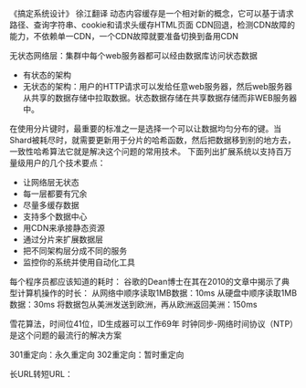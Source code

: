 《搞定系统设计》 徐江翻译
动态内容缓存是一个相对新的概念，它可以基于请求路径、查询字符串、cookie和请求头缓存HTML页面
CDN回退，检测CDN故障的能力，不依赖单一CDN，一个CDN故障就要准备切换到备用CDN

无状态网络层：集群中每个web服务器都可以经由数据库访问状态数据
- 有状态的架构
- 无状态的架构：用户的HTTP请求可以发给任意web服务器，然后web服务器从共享的数据存储中拉取数据。状态数据存储在共享数据存储而非WEB服务器中。

在使用分片键时，最重要的标准之一是选择一个可以让数据均匀分布的键。当Shard被耗尽时，就需要更新用于分片的哈希函数，然后把数据移到别的地方去，一致性哈希算法它就是解决这个问题的常用技术。
下面列出扩展系统以支持百万量级用户的几个技术要点：
- 让网络层无状态
- 每一层都要有冗余
- 尽量多缓存数据
- 支持多个数据中心
- 用CDN来承接静态资源
- 通过分片来扩展数据层
- 把不同架构层分成不同的服务
- 监控你的系统并使用自动化工具

每个程序员都应该知道的耗时：
谷歌的Dean博士在其在2010的文章中揭示了典型计算机操作的时长：
从网络中顺序读取1MB数据：10ms
从硬盘中顺序读取1MB数据：30ms
将数据包从美洲发送到欧洲，再从欧洲返回美洲：150ms

雪花算法，时间位41位，ID生成器可以工作69年
时钟同步-网络时间协议（NTP）是这个问题的最流行的解决方案

301重定向：永久重定向
302重定向：暂时重定向

长URL转短URL：